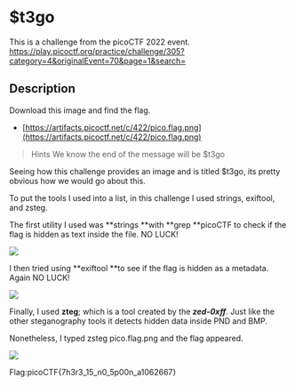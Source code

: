 
# $t3go

This is a challenge from the picoCTF 2022 event. https://play.picoctf.org/practice/challenge/305?category=4&originalEvent=70&page=1&search=

## Description

Download this image and find the flag.

* [https://artifacts.picoctf.net/c/422/pico.flag.png](https://artifacts.picoctf.net/c/422/pico.flag.png)
> Hints
> We know the end of the message will be $t3go

Seeing how this challenge provides an image and is titled $t3go, its pretty obvious how we would go about this.

To put the tools I used into a list, in this challenge I used strings, exiftool, and zsteg.

The first utility I used was **strings **with **grep **picoCTF to check if the flag is hidden as text inside the file. NO LUCK!

![](https://cdn-images-1.medium.com/max/2000/1*IZbCpE1z5v3exkzVderhng.png)

I then tried using **exiftool **to see if the flag is hidden as a metadata. Again NO LUCK!

![](https://cdn-images-1.medium.com/max/2000/1*GMeeh6pDXsyoteOP9UAquA.png)

Finally, I used **zteg**; which is a tool created by the ***zed-0xff***. Just like the other steganography tools it detects hidden data inside PND and BMP.

Nonetheless, I typed zsteg pico.flag.png and the flag appeared.

![](https://cdn-images-1.medium.com/max/2472/1*taaXhRdegFiQOZGFp3zXlA.png)

Flag:picoCTF{7h3r3_15_n0_5p00n_a1062667}
